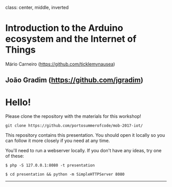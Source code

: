 class: center, middle, inverted

# Introduction to the Arduino ecosystem and the Internet of Things

Mário Carneiro (https://github.com/ticklemynausea)

João Gradim (https://github.com/jgradim)
---

# Hello!

Please clone the repository with the materials
for this workshop!

```
git clone https://github.com/portosummerofcode/mob-2017-iot/
```

This repository contains this presentation. You should open it
locally so you can follow it more closely if you need at any time.

You'll need to run a webserver locally. If you don't have any ideas,
try one of these:

```
$ php -S 127.0.0.1:8080 -t presentation
```

```
$ cd presentation && python -m SimpleHTTPServer 8080
```
---
